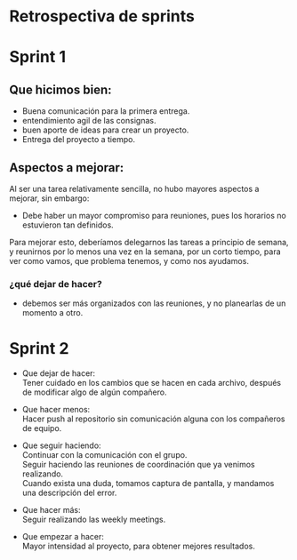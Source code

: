 # Retrospectiva de sprints
# Sprint 1

## Que hicimos bien:
- Buena comunicación para la primera entrega.
- entendimiento agil de las consignas.
- buen aporte de ideas para crear un proyecto.
- Entrega del proyecto a tiempo.

## Aspectos a mejorar:
Al ser una tarea relativamente sencilla, no hubo mayores aspectos a mejorar, sin embargo:
- Debe haber un mayor compromiso para reuniones, pues los horarios no estuvieron tan definidos.

Para mejorar esto, deberíamos delegarnos las tareas a principio de semana, y reunirnos por lo menos una vez en la semana, por un corto tiempo, para ver como vamos, 
que problema tenemos, y como nos ayudamos.

### ¿qué dejar de hacer?
- debemos ser más organizados con las reuniones, y no planearlas de un momento a otro.


# Sprint 2

- Que dejar de hacer: <br>
Tener cuidado en los cambios que se hacen en cada archivo, después de modificar algo de algún compañero.

- Que hacer menos: <br>
Hacer push al repositorio sin comunicación alguna con los compañeros de equipo.

- Que seguir haciendo: <br>
Continuar con la comunicación con el grupo. <br>
Seguir haciendo las reuniones de coordinación que ya venimos realizando. <br>
Cuando exista una duda, tomamos captura de pantalla, y mandamos una descripción del error.

- Que hacer más: <br>
Seguir realizando las weekly meetings.

- Que empezar a hacer: <br>
Mayor intensidad al proyecto, para obtener mejores resultados.
